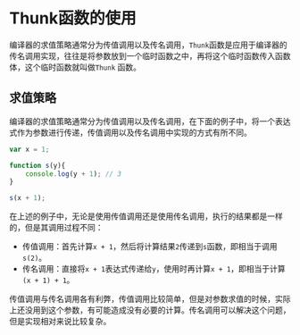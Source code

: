 # Thunk函数的使用
编译器的求值策略通常分为传值调用以及传名调用，`Thunk`函数是应用于编译器的传名调用实现，往往是将参数放到一个临时函数之中，再将这个临时函数传入函数体，这个临时函数就叫做`Thunk` 函数。

## 求值策略
编译器的求值策略通常分为传值调用以及传名调用，在下面的例子中，将一个表达式作为参数进行传递，传值调用以及传名调用中实现的方式有所不同。

```javascript
var x = 1;

function s(y){
    console.log(y + 1); // 3
}

s(x + 1);
```
在上述的例子中，无论是使用传值调用还是使用传名调用，执行的结果都是一样的，但是其调用过程不同：  
* 传值调用：首先计算`x + 1`，然后将计算结果`2`传递到`s`函数，即相当于调用`s(2)`。  
* 传名调用：直接将`x + 1`表达式传递给`y`，使用时再计算`x + 1`，即相当于计算`(x + 1) + 1`。

传值调用与传名调用各有利弊，传值调用比较简单，但是对参数求值的时候，实际上还没用到这个参数，有可能造成没有必要的计算。传名调用可以解决这个问题，但是实现相对来说比较复杂。
